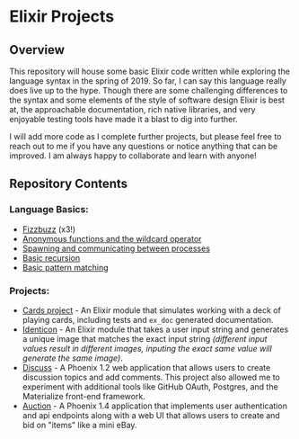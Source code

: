 # Elixir Projects

## Overview
This repository will house some basic Elixir code written while exploring the language syntax in the spring of 2019. So far, I can say this language really does live up to the hype. Though there are some challenging differences to the syntax and some elements of the style of software design Elixir is best at, the approachable documentation, rich native libraries, and very enjoyable testing tools have made it a blast to dig into further.

I will add more code as I complete further projects, but please feel free to reach out to me if you have any questions or notice anything that can be improved. I am always happy to collaborate and learn with anyone!

## Repository Contents

### Language Basics:
* [Fizzbuzz](https://github.com/jhunschejones/Elixir-Projects/tree/master/fizzbuzz) (x3!)
* [Anonymous functions and the wildcard operator](https://github.com/jhunschejones/Elixir-Projects/blob/master/find_three.exs)
* [Spawning and communicating between processes](https://github.com/jhunschejones/Elixir-Projects/blob/master/ping_pong.exs)
* [Basic recursion](https://github.com/jhunschejones/Elixir-Projects/blob/master/recursion.exs)
* [Basic pattern matching](https://github.com/jhunschejones/Elixir-Projects/blob/master/task_list.exs)

### Projects:
* [Cards project](https://github.com/jhunschejones/Elixir-Projects/tree/master/cards) - An Elixir module that simulates working with a deck of playing cards, including tests and `ex_doc` generated documentation.
* [Identicon](https://github.com/jhunschejones/Elixir-Projects/tree/master/identicon) - An Elixir module that takes a user input string and generates a unique image that matches the exact input string _(different input values result in different images, inputing the exact same value will generate the same image)_.
* [Discuss](https://github.com/jhunschejones/Elixir-Projects/tree/master/discuss) - A Phoenix 1.2 web application that allows users to create discussion topics and add comments. This project also allowed me to experiment with additional tools like GitHub OAuth, Postgres, and the Materialize front-end framework.
* [Auction](https://github.com/jhunschejones/Elixir-Projects/tree/master/auction) - A Phoenix 1.4 application that implements user authentication and api endpoints along with a web UI that allows users to create and bid on "items" like a mini eBay.
